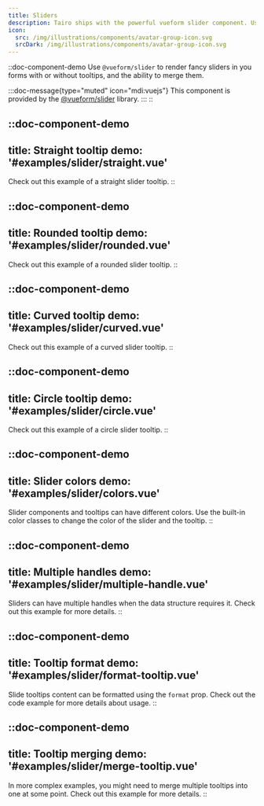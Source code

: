 ```yaml
---
title: Sliders
description: Tairo ships with the powerful vueform slider component. Use it to render fancy sliders with or without tooltips and the ability to merge them.
icon:
  src: /img/illustrations/components/avatar-group-icon.svg
  srcDark: /img/illustrations/components/avatar-group-icon.svg
---
```


::doc-component-demo
Use `@vueform/slider` to render fancy sliders in you forms with or without tooltips, and the ability to merge them.


:::doc-message{type="muted" icon="mdi:vuejs"}
This component is provided by the [@vueform/slider](https://github.com/vueform/slider) library.
:::
::

::doc-component-demo
---
title: Straight tooltip
demo: '#examples/slider/straight.vue'
---
Check out this example of a straight slider tooltip.
::



::doc-component-demo
---
title: Rounded tooltip
demo: '#examples/slider/rounded.vue'
---
Check out this example of a rounded slider tooltip.
::


::doc-component-demo
---
title: Curved tooltip
demo: '#examples/slider/curved.vue'
---
Check out this example of a curved slider tooltip.
::



::doc-component-demo
---
title: Circle tooltip
demo: '#examples/slider/circle.vue'
---
Check out this example of a circle slider tooltip.
::




::doc-component-demo
---
title: Slider colors
demo: '#examples/slider/colors.vue'
---
Slider components and tooltips can have different colors. Use the built-in color classes to change the color of the slider and the tooltip.
::


::doc-component-demo
---
title: Multiple handles
demo: '#examples/slider/multiple-handle.vue'
---
Sliders can have multiple handles when the data structure requires it. Check out this example for more details.
::



::doc-component-demo
---
title: Tooltip format
demo: '#examples/slider/format-tooltip.vue'
---
Slide tooltips content can be formatted using the `format` prop. Check out the code example for more details about usage.
::



::doc-component-demo
---
title: Tooltip merging
demo: '#examples/slider/merge-tooltip.vue'
---
In more complex examples, you might need to merge multiple tooltips into one at some point. Check out this example for more details.
::

